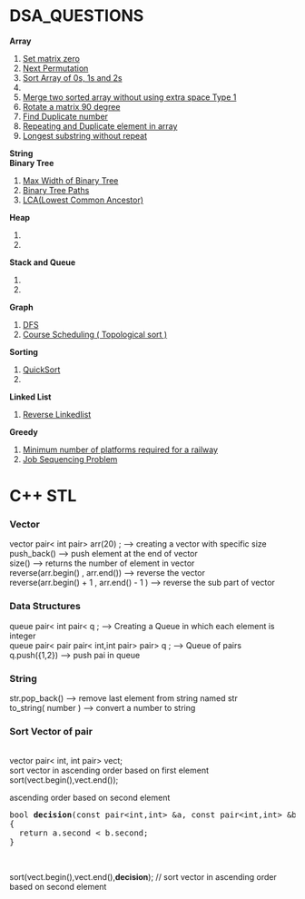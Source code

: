 # DSA_QUESTIONS
<b>Array</b> <br>
<ol>
  <li> <a href = "https://leetcode.com/problems/set-matrix-zeroes/">Set matrix zero </a></li>
  <li> <a href = "https://leetcode.com/problems/next-permutation/">Next Permutation</a> </li>
  <li><a href = "https://leetcode.com/problems/sort-colors/description/">Sort Array of 0s, 1s and 2s</a></li>
  <li><a href="https://leetcode.com/problems/maximum-width-of-binary-tree/description/"> </a></li>
  <li><a href= "https://www.codingninjas.com/studio/problems/merge-two-sorted-arrays-without-extra-space_6898839?utm_source=striver&utm_medium=website&utm_campaign=codestudio_a_zcourse&leftPanelTabValue=SUBMISSION">  Merge two sorted array without using extra space Type 1 </a></li>
  <li><a href = "https://leetcode.com/problems/rotate-image/"> Rotate a matrix 90 degree </a></li>
  <li><a href = "https://leetcode.com/problems/find-the-duplicate-number/description/"> Find Duplicate number </a></li>
  <li><a href = "https://www.codingninjas.com/studio/problems/missing-and-repeating-numbers_6828164?utm_source=striver&utm_medium=website&utm_campaign=codestudio_a_zcourse&leftPanelTabValue=PROBLEM">Repeating and Duplicate element in array </a></li>
  <li><a href ="https://leetcode.com/problems/longest-substring-without-repeating-characters/description/">Longest substring without repeat </a></li>
</ol>

<b>String</b> <br>
<b>Binary Tree</b> <br>
<ol>
  <li><a href = "https://leetcode.com/problems/maximum-width-of-binary-tree/description/">Max Width of Binary Tree</a> </li>
  <li><a href  = "https://leetcode.com/problems/binary-tree-paths/solutions/">Binary Tree Paths</a></li>
  <li><a href = "https://leetcode.com/problems/lowest-common-ancestor-of-a-binary-tree/">LCA(Lowest Common Ancestor)</a></li>
</ol>

<b>Heap</b> <br>
<ol>
  <li><a href = ""></a></li>
  <li><a href=""> </a></li>
</ol>
<b>Stack and Queue</b> <br>
<ol>
  <li><a href = ""></a></li>
  <li><a href=""> </a></li>
</ol>
<b>Graph</b> <br>
<ol>
  <li><a href = "https://practice.geeksforgeeks.org/problems/depth-first-traversal-for-a-graph/1">DFS</a></li>
  <li><a href = "https://leetcode.com/problems/course-schedule/description/">Course Scheduling ( Topological sort )</a></li>
</ol>
<b>Sorting</b> <br>
<ol>
  <li><a href = "https://practice.geeksforgeeks.org/problems/quick-sort/1"> QuickSort </a></li>
  <li><a href=""> </a></li>
</ol>
<b>Linked List</b> <br>
<ol>
  <li><a href = "https://leetcode.com/problems/reverse-linked-list/description/"> Reverse Linkedlist </a></li>
</ol>

<b>Greedy</b><br>
<ol>
  <li> <a href = "https://www.geeksforgeeks.org/problems/minimum-platforms-1587115620/1#">Minimum number of platforms required for a railway</a> </li>
  <li> <a href = "https://www.geeksforgeeks.org/problems/job-sequencing-problem-1587115620/1#">Job Sequencing Problem </a></li>
</ol>

# C++ STL
<h3>Vector</h3>
vector pair&#60 int pair&#62 arr(20) ; --> creating a vector with specific size
push_back() --> push element at the end of vector <br>
size() --> returns the number of element in vector <br>
reverse(arr.begin() , arr.end()) --> reverse the vector <br>
reverse(arr.begin() + 1 , arr.end() - 1 ) --> reverse the sub part of vector <br>

<h3>Data Structures</h3> 
queue pair&#60 int pair&#60 q ; --> Creating a Queue in which each element is integer <br>
queue pair&#60 pair pair&#60 int,int pair&#62 pair&#62 q ; --> Queue of pairs <br>
q.push({1,2})    --> push pai in queue <br>

<h3> String </h3>
str.pop_back()      --> remove last element from string named str<br>
to_string( number ) --> convert a number to string <br>

<h3> Sort Vector of pair </h3> <br>
vector pair&#60 int, int pair&#62  vect; <br>
sort vector in ascending order based on first element <br>
sort(vect.begin(),vect.end()); <br>

ascending order based on second element <br>
<pre>
bool <b>decision</b>(const pair&#60int,int&#62 &a, const pair&#60int,int&#62 &b)) 
{
  return a.second < b.second; 
}
</pre> <br>
sort(vect.begin(),vect.end(),<b>decision</b>); // sort vector in ascending order based on second element


